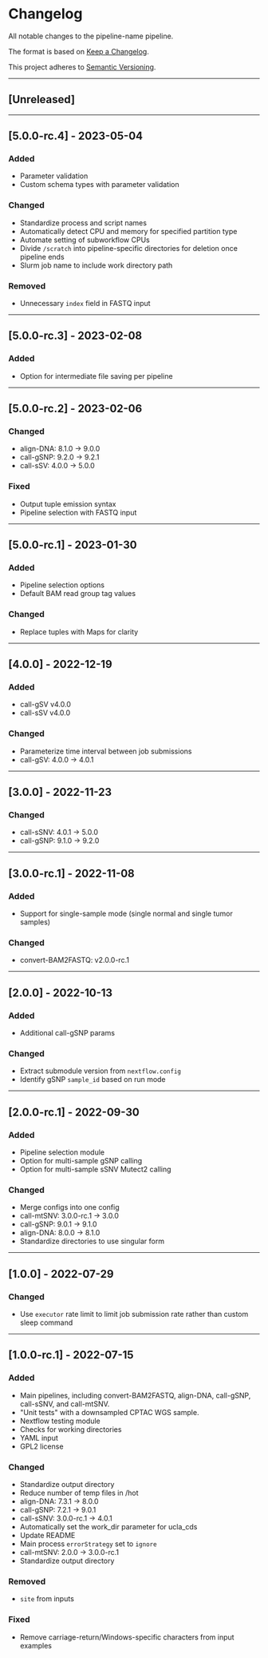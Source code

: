 # Changelog
All notable changes to the pipeline-name pipeline.

The format is based on [Keep a Changelog](https://keepachangelog.com/en/1.0.0/).

This project adheres to [Semantic Versioning](https://semver.org/spec/v2.0.0.html).

---

## [Unreleased]

---

## [5.0.0-rc.4] - 2023-05-04
### Added
+ Parameter validation
+ Custom schema types with parameter validation
### Changed
+ Standardize process and script names
+ Automatically detect CPU and memory for specified partition type
+ Automate setting of subworkflow CPUs
+ Divide `/scratch` into pipeline-specific directories for deletion once pipeline ends
+ Slurm job name to include work directory path
### Removed
+ Unnecessary `index` field in FASTQ input

---

## [5.0.0-rc.3] - 2023-02-08
### Added
+ Option for intermediate file saving per pipeline

---

## [5.0.0-rc.2] - 2023-02-06
### Changed
+ align-DNA: 8.1.0 -> 9.0.0
+ call-gSNP: 9.2.0 -> 9.2.1
+ call-sSV: 4.0.0 -> 5.0.0
### Fixed
+ Output tuple emission syntax
+ Pipeline selection with FASTQ input

---

## [5.0.0-rc.1] - 2023-01-30
### Added
+ Pipeline selection options
+ Default BAM read group tag values
### Changed
+ Replace tuples with Maps for clarity

---

## [4.0.0] - 2022-12-19
### Added
+ call-gSV v4.0.0
+ call-sSV v4.0.0
### Changed
+ Parameterize time interval between job submissions
+ call-gSV: 4.0.0 -> 4.0.1

---

## [3.0.0] - 2022-11-23
### Changed
+ call-sSNV: 4.0.1 -> 5.0.0
+ call-gSNP: 9.1.0 -> 9.2.0

---

## [3.0.0-rc.1] - 2022-11-08
### Added
+ Support for single-sample mode (single normal and single tumor samples)
### Changed
+ convert-BAM2FASTQ: v2.0.0-rc.1

---

## [2.0.0] - 2022-10-13
### Added
+ Additional call-gSNP params
### Changed
+ Extract submodule version from `nextflow.config`
+ Identify gSNP `sample_id` based on run mode

---

## [2.0.0-rc.1] - 2022-09-30
### Added
+ Pipeline selection module
+ Option for multi-sample gSNP calling
+ Option for multi-sample sSNV Mutect2 calling
### Changed
+ Merge configs into one config
+ call-mtSNV: 3.0.0-rc.1 -> 3.0.0
+ call-gSNP: 9.0.1 -> 9.1.0
+ align-DNA: 8.0.0 -> 8.1.0
+ Standardize directories to use singular form

---

## [1.0.0] - 2022-07-29
### Changed
+ Use `executor` rate limit to limit job submission rate rather than custom sleep command

---

## [1.0.0-rc.1] - 2022-07-15
### Added
+ Main pipelines, including convert-BAM2FASTQ, align-DNA, call-gSNP, call-sSNV, and call-mtSNV.
+ "Unit tests" with a downsampled CPTAC WGS sample.
+ Nextflow testing module 
+ Checks for working directories
+ YAML input
+ GPL2 license
### Changed
+ Standardize output directory
+ Reduce number of temp files in /hot
+ align-DNA: 7.3.1 -> 8.0.0
+ call-gSNP: 7.2.1 -> 9.0.1
+ call-sSNV: 3.0.0-rc.1 -> 4.0.1
+ Automatically set the work_dir parameter for ucla_cds
+ Update README
+ Main process `errorStrategy` set to `ignore`
+ call-mtSNV: 2.0.0 -> 3.0.0-rc.1
+ Standardize output directory
### Removed
+ `site` from inputs
### Fixed
+ Remove carriage-return/Windows-specific characters from input examples
